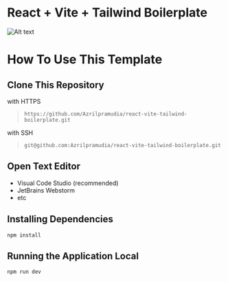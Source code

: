 # React + Vite + Tailwind Boilerplate

![Alt text](https://media2.dev.to/dynamic/image/width=1000,height=420,fit=cover,gravity=auto,format=auto/https%3A%2F%2Fdev-to-uploads.s3.amazonaws.com%2Fuploads%2Farticles%2Flh74iterot8teblx5ux1.png)

# How To Use This Template

## Clone This Repository

with HTTPS

> `https://github.com/Azrilpramudia/react-vite-tailwind-boilerplate.git`

with SSH

> `git@github.com:Azrilpramudia/react-vite-tailwind-boilerplate.git`

## Open Text Editor

- Visual Code Studio (recommended)
- JetBrains Webstorm
- etc

## Installing Dependencies

`npm install`

## Running the Application Local

`npm run dev`

